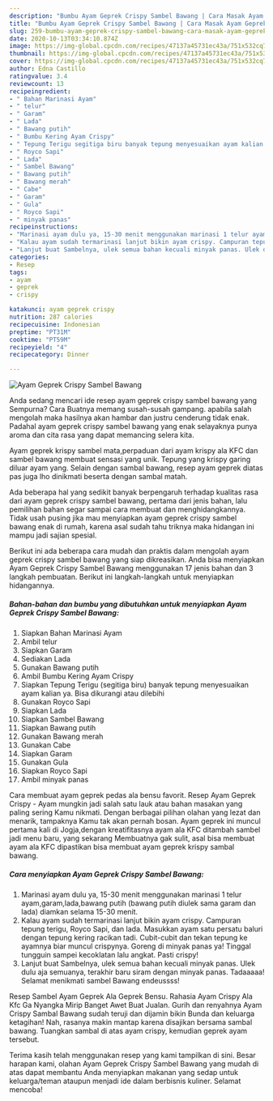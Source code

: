 ```yaml
---
description: "Bumbu Ayam Geprek Crispy Sambel Bawang | Cara Masak Ayam Geprek Crispy Sambel Bawang Yang Sedap"
title: "Bumbu Ayam Geprek Crispy Sambel Bawang | Cara Masak Ayam Geprek Crispy Sambel Bawang Yang Sedap"
slug: 259-bumbu-ayam-geprek-crispy-sambel-bawang-cara-masak-ayam-geprek-crispy-sambel-bawang-yang-sedap
date: 2020-10-13T03:34:10.874Z
image: https://img-global.cpcdn.com/recipes/47137a45731ec43a/751x532cq70/ayam-geprek-crispy-sambel-bawang-foto-resep-utama.jpg
thumbnail: https://img-global.cpcdn.com/recipes/47137a45731ec43a/751x532cq70/ayam-geprek-crispy-sambel-bawang-foto-resep-utama.jpg
cover: https://img-global.cpcdn.com/recipes/47137a45731ec43a/751x532cq70/ayam-geprek-crispy-sambel-bawang-foto-resep-utama.jpg
author: Edna Castillo
ratingvalue: 3.4
reviewcount: 13
recipeingredient:
- " Bahan Marinasi Ayam"
- " telur"
- " Garam"
- " Lada"
- " Bawang putih"
- " Bumbu Kering Ayam Crispy"
- " Tepung Terigu segitiga biru banyak tepung menyesuaikan ayam kalian ya Bisa dikurangi atau dilebihi"
- " Royco Sapi"
- " Lada"
- " Sambel Bawang"
- " Bawang putih"
- " Bawang merah"
- " Cabe"
- " Garam"
- " Gula"
- " Royco Sapi"
- " minyak panas"
recipeinstructions:
- "Marinasi ayam dulu ya, 15-30 menit menggunakan marinasi 1 telur ayam,garam,lada,bawang putih (bawang putih diulek sama garam dan lada) diamkan selama 15-30 menit."
- "Kalau ayam sudah termarinasi lanjut bikin ayam crispy. Campuran tepung terigu, Royco Sapi, dan lada. Masukkan ayam satu persatu baluri dengan tepung kering racikan tadi. Cubit-cubit dan tekan tepung ke ayamnya biar muncul crispynya. Goreng di minyak panas ya! Tinggal tungguin sampei kecoklatan lalu angkat. Pasti crispy!"
- "Lanjut buat Sambelnya, ulek semua bahan kecuali minyak panas. Ulek dulu aja semuanya, terakhir baru siram dengan minyak panas. Tadaaaaa! Selamat menikmati sambel Bawang endeussss!"
categories:
- Resep
tags:
- ayam
- geprek
- crispy

katakunci: ayam geprek crispy 
nutrition: 287 calories
recipecuisine: Indonesian
preptime: "PT31M"
cooktime: "PT59M"
recipeyield: "4"
recipecategory: Dinner

---
```



![Ayam Geprek Crispy Sambel Bawang](https://img-global.cpcdn.com/recipes/47137a45731ec43a/751x532cq70/ayam-geprek-crispy-sambel-bawang-foto-resep-utama.jpg)

Anda sedang mencari ide resep ayam geprek crispy sambel bawang yang Sempurna? Cara Buatnya memang susah-susah gampang. apabila salah mengolah maka hasilnya akan hambar dan justru cenderung tidak enak. Padahal ayam geprek crispy sambel bawang yang enak selayaknya punya aroma dan cita rasa yang dapat memancing selera kita.

Ayam geprek krispy sambel mata,perpaduan dari ayam krispy ala KFC dan sambel bawang membuat sensasi yang unik. Tepung yang krispy garing diluar ayam yang. Selain dengan sambal bawang, resep ayam geprek diatas pas juga lho dinikmati beserta dengan sambal matah.

Ada beberapa hal yang sedikit banyak berpengaruh terhadap kualitas rasa dari ayam geprek crispy sambel bawang, pertama dari jenis bahan, lalu pemilihan bahan segar sampai cara membuat dan menghidangkannya. Tidak usah pusing jika mau menyiapkan ayam geprek crispy sambel bawang enak di rumah, karena asal sudah tahu triknya maka hidangan ini mampu jadi sajian spesial.


Berikut ini ada beberapa cara mudah dan praktis dalam mengolah ayam geprek crispy sambel bawang yang siap dikreasikan. Anda bisa menyiapkan Ayam Geprek Crispy Sambel Bawang menggunakan 17 jenis bahan dan 3 langkah pembuatan. Berikut ini langkah-langkah untuk menyiapkan hidangannya.

<!--inarticleads1-->

##### Bahan-bahan dan bumbu yang dibutuhkan untuk menyiapkan Ayam Geprek Crispy Sambel Bawang:

1. Siapkan  Bahan Marinasi Ayam
1. Ambil  telur
1. Siapkan  Garam
1. Sediakan  Lada
1. Gunakan  Bawang putih
1. Ambil  Bumbu Kering Ayam Crispy
1. Siapkan  Tepung Terigu (segitiga biru) banyak tepung menyesuaikan ayam kalian ya. Bisa dikurangi atau dilebihi
1. Gunakan  Royco Sapi
1. Siapkan  Lada
1. Siapkan  Sambel Bawang
1. Siapkan  Bawang putih
1. Gunakan  Bawang merah
1. Gunakan  Cabe
1. Siapkan  Garam
1. Gunakan  Gula
1. Siapkan  Royco Sapi
1. Ambil  minyak panas


Cara membuat ayam geprek pedas ala bensu favorit. Resep Ayam Geprek Crispy - Ayam mungkin jadi salah satu lauk atau bahan masakan yang paling sering Kamu nikmati. Dengan berbagai pilihan olahan yang lezat dan menarik, tampaknya Kamu tak akan pernah bosan. Ayam geprek ini muncul pertama kali di Jogja,dengan kreatifitasnya ayam ala KFC ditambah sambel jadi menu baru, yang sekarang Membuatnya gak sulit, asal bisa membuat ayam ala KFC dipastikan bisa membuat ayam geprek krispy sambal bawang. 

<!--inarticleads2-->

##### Cara menyiapkan Ayam Geprek Crispy Sambel Bawang:

1. Marinasi ayam dulu ya, 15-30 menit menggunakan marinasi 1 telur ayam,garam,lada,bawang putih (bawang putih diulek sama garam dan lada) diamkan selama 15-30 menit.
1. Kalau ayam sudah termarinasi lanjut bikin ayam crispy. Campuran tepung terigu, Royco Sapi, dan lada. Masukkan ayam satu persatu baluri dengan tepung kering racikan tadi. Cubit-cubit dan tekan tepung ke ayamnya biar muncul crispynya. Goreng di minyak panas ya! Tinggal tungguin sampei kecoklatan lalu angkat. Pasti crispy!
1. Lanjut buat Sambelnya, ulek semua bahan kecuali minyak panas. Ulek dulu aja semuanya, terakhir baru siram dengan minyak panas. Tadaaaaa! Selamat menikmati sambel Bawang endeussss!


Resep Sambel Ayam Geprek Ala Geprek Bensu. Rahasia Ayam Crispy Ala Kfc Ga Nyangka Mirip Banget Awet Buat Jualan. Gurih dan renyahnya Ayam Crispy Sambal Bawang sudah teruji dan dijamin bikin Bunda dan keluarga ketagihan! Nah, rasanya makin mantap karena disajikan bersama sambal bawang. Tuangkan sambal di atas ayam crispy, kemudian geprek ayam tersebut. 

Terima kasih telah menggunakan resep yang kami tampilkan di sini. Besar harapan kami, olahan Ayam Geprek Crispy Sambel Bawang yang mudah di atas dapat membantu Anda menyiapkan makanan yang sedap untuk keluarga/teman ataupun menjadi ide dalam berbisnis kuliner. Selamat mencoba!
